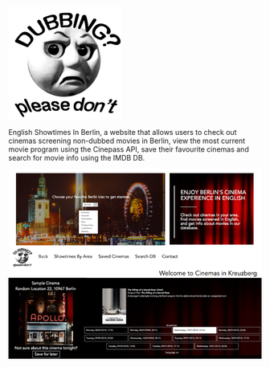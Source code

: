 ![alt text](https://github.com/Johnnybar/english-showtimes-berlin/blob/master/readme_logo_dubbing.png?raw=true "Title")

English Showtimes In Berlin, a website that allows users to check out cinemas screening non-dubbed movies in Berlin, view the most current movie program using the Cinepass API, save their favourite cinemas and search for movie info using the IMDB DB.

![alt text](https://github.com/Johnnybar/english-showtimes-berlin/blob/master/readme_ss_dubbing.png?raw=true "Title")
